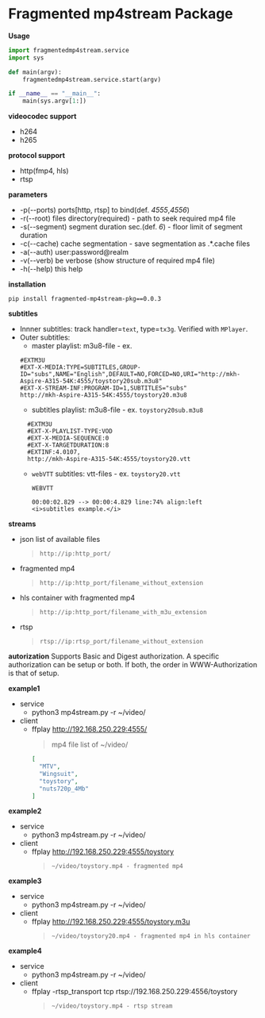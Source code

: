 # Fragmented mp4stream Package

**Usage**
```python 
import fragmentedmp4stream.service
import sys

def main(argv):
    fragmentedmp4stream.service.start(argv)

if __name__ == "__main__":
    main(sys.argv[1:])
```

**videocodec support**
* h264
* h265

**protocol support**
* http(fmp4, hls)
* rtsp

**parameters**
* -p(--ports) ports[http, rtsp] to bind(def. *4555*,*4556*)
* -r(--root) files directory(required) - path to seek required mp4 file
* -s(--segment) segment duration sec.(def. *6*) - floor limit of segment duration
* -c(--cache) cache segmentation - save segmentation as .*.cache files
* -a(--auth) user:password@realm
* -v(--verb) be verbose (show structure of required mp4 file)
* -h(--help) this help

**installation**

`pip install fragmented-mp4stream-pkg==0.0.3`

**subtitles**

* Innner subtitles: track handler=``text``, type=``tx3g``. Verified with ``MPlayer``.
* Outer subtitles: 
  * master playlist: m3u8-file - ex.
  ```m3u
  #EXTM3U
  #EXT-X-MEDIA:TYPE=SUBTITLES,GROUP-ID="subs",NAME="English",DEFAULT=NO,FORCED=NO,URI="http://mkh-Aspire-A315-54K:4555/toystory20sub.m3u8"
  #EXT-X-STREAM-INF:PROGRAM-ID=1,SUBTITLES="subs"
  http://mkh-Aspire-A315-54K:4555/toystory20.m3u8
  ```
  * subtitles playlist: m3u8-file - ex. ``toystory20sub.m3u8``
  ```m3u
    #EXTM3U
    #EXT-X-PLAYLIST-TYPE:VOD
    #EXT-X-MEDIA-SEQUENCE:0
    #EXT-X-TARGETDURATION:8
    #EXTINF:4.0107,
    http://mkh-Aspire-A315-54K:4555/toystory20.vtt
    ```
  * ``webVTT`` subtitles: vtt-files - ex. ``toystory20.vtt``
    ```vtt
    WEBVTT

    00:00:02.829 --> 00:00:4.829 line:74% align:left
    <i>subtitles example.</i>
    ```

**streams**
* json list of available files
  >`http://ip:http_port/`
* fragmented mp4
  >`http://ip:http_port/filename_without_extension`
* hls container with fragmented mp4
  >`http://ip:http_port/filename_with_m3u_extension`
* rtsp
  >`rtsp://ip:rtsp_port/filename_without_extension`

**autorization**
Supports Basic and Digest authorization. A specific authorization can be setup or both.
If both, the order in WWW-Authorization is that of setup.

**example1**

* service
  * python3 mp4stream.py -r ~/video/
* client
  * ffplay http://192.168.250.229:4555/
    >mp4 file list of ~/video/
    ```json
    [
      "MTV",
      "Wingsuit",
      "toystory",
      "nuts720p_4Mb"
    ]
    ```

**example2**

* service
  * python3 mp4stream.py -r ~/video/
* client
  * ffplay http://192.168.250.229:4555/toystory
    >`~/video/toystory.mp4 - fragmented mp4`


**example3**

* service
  * python3 mp4stream.py -r ~/video/
* client
  * ffplay http://192.168.250.229:4555/toystory.m3u
    >`~/video/toystory20.mp4 - fragmented mp4 in hls container`

**example4**

* service
  * python3 mp4stream.py -r ~/video/
* client
  * ffplay -rtsp_transport tcp rtsp://192.168.250.229:4556/toystory
    >`~/video/toystory.mp4 - rtsp stream`
